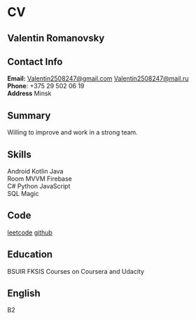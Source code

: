 # CV
## Valentin Romanovsky

## Contact Info
**Email:** 
Valentin2508247@gmail.com 
Valentin2508247@mail.ru\
**Phone**:
+375 29 502 06 19\
**Address**
Minsk
## Summary
Willing to improve and work in a strong team.
## Skills
Android Kotlin Java\
Room MVVM Firebase\
C# Python JavaScript\
SQL Magic
## Code
[leetcode](https://leetcode.com/Valentin2508247/)
[github](https://github.com/Valentin2508247/)
## Education
BSUIR FKSIS
Courses on Coursera and Udacity
## English
B2